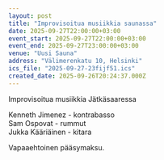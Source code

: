 ```yaml
---
layout: post
title: "Improvisoitua musiikkia saunassa"
date: 2025-09-27T22:00:00+03:00
event_start: 2025-09-27T22:00:00+03:00
event_end: 2025-09-27T23:00:00+03:00
venue: "Uusi Sauna"
address: "Välimerenkatu 10, Helsinki"
ics_file: "2025-09-27-23fijf51.ics"
created_date: 2025-09-26T20:24:37.000Z
---
```


Improvisoitua musiikkia Jätkäsaaressa  
  
Kenneth Jimenez - kontrabasso  
Sam Ospovat - rummut  
Jukka Kääriäinen - kitara  
  
Vapaaehtoinen pääsymaksu.
